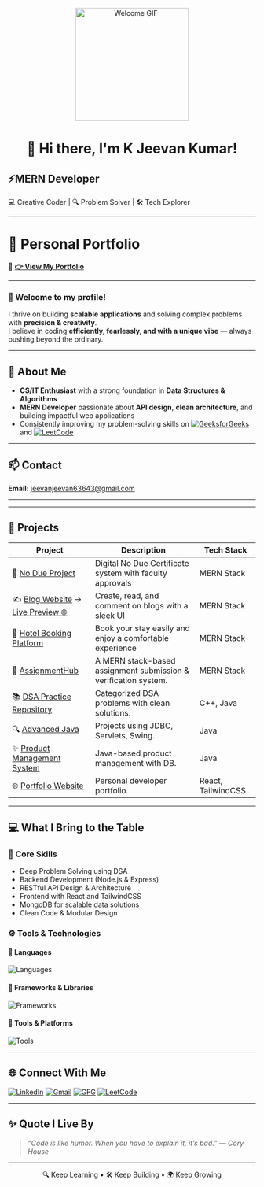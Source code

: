 <p align="center">
  <img src="https://media4.giphy.com/media/v1.Y2lkPTc5MGI3NjExZDd3NTN0dXl3Y3JicXNkNzBjdXRyeGRjM2hjanBsZWlieDlkM29tZSZlcD12MV9pbnRlcm5hbF9naWZfYnlfaWQmY3Q9Zw/nf9OkHHKlpZRK/giphy.gif" alt="Welcome GIF" height="230px" width="230px" />
</p>



<h1 align="center">👋 Hi there, I'm K Jeevan Kumar!</h1>


## ⚡MERN Developer 
💻 Creative Coder | 🔍 Problem Solver | 🛠 Tech Explorer

--- 


# 🌟 Personal Portfolio

🔗 **[👉 View My Portfolio](https://portfolio-silk-zeta-69.vercel.app)**

---

### 👋 Welcome to my profile!  
I thrive on building **scalable applications** and solving complex problems with **precision & creativity**.  
I believe in coding **efficiently, fearlessly, and with a unique vibe** — always pushing beyond the ordinary.  

---

## 🚀 About Me
- **CS/IT Enthusiast** with a strong foundation in **Data Structures & Algorithms**  
- **MERN Developer** passionate about **API design**, **clean architecture**, and building impactful web applications   
- Consistently improving my problem-solving skills on  [![GeeksforGeeks](https://img.shields.io/badge/GFG-00FF66?style=flat&logo=geeksforgeeks&logoColor=white)](https://www.geeksforgeeks.org/user/jeevankumar08/) and [![LeetCode](https://img.shields.io/badge/LeetCode-orange?style=flat&logo=leetcode&logoColor=white)](https://leetcode.com/u/kjeevankumar08/)  

---

## 📫 Contact
**Email:** [jeevanjeevan63643@gmail.com](mailto:jeevanjeevan63643@gmail.com)  

---



---

## 🚀 Projects

| Project | Description | Tech Stack |
|--------|-------------|------------|
| 🏫 [No Due Project](https://github.com/jeevankumar812/No-Due-Project) | Digital No Due Certificate system with faculty approvals | MERN Stack |
| ✍️ [Blog Website](https://github.com/jeevankumar812/Blog-Website) → [Live Preview 🌐](https://blog-website-frontend-vro1.onrender.com/) | Create, read, and comment on blogs with a sleek UI | MERN Stack |
| 🔗 [Hotel Booking Platform](https://github.com/jeevankumar812/Hotel-Booking-Platform) | Book your stay easily and enjoy a comfortable experience | MERN Stack |
| 📘 [AssignmentHub](https://github.com/jeevankumar812/AssignmentHub) | A MERN stack-based assignment submission & verification system. | MERN Stack |
| 📚 [DSA Practice Repository](https://github.com/jeevankumar812/DSA-Practice---Jeevan) | Categorized DSA problems with clean solutions. | C++, Java |
| 🔍 [Advanced Java](https://github.com/jeevankumar812/Advanced-Java) | Projects using JDBC, Servlets, Swing. | Java |
| ✨ [Product Management System](https://github.com/jeevankumar812/Product_Management_System) | Java-based product management with DB. | Java |
| 🌐 [Portfolio Website](https://github.com/jeevankumar812/Portfolio) | Personal developer portfolio. | React, TailwindCSS |


---

## 💻 What I Bring to the Table

### 🧠 Core Skills
- Deep Problem Solving using DSA
- Backend Development (Node.js & Express)
- RESTful API Design & Architecture
- Frontend with React and TailwindCSS
- MongoDB for scalable data solutions
- Clean Code & Modular Design

### ⚙️ Tools & Technologies

#### 📌 Languages
![Languages](https://skillicons.dev/icons?i=js,ts,cpp,java,py,html,css)

#### 🧰 Frameworks & Libraries
![Frameworks](https://skillicons.dev/icons?i=react,nodejs,express,mongodb)

#### 🔧 Tools & Platforms
![Tools](https://skillicons.dev/icons?i=git,github,vscode,postman,vercel)

---

## 🌐 Connect With Me

<p align="left">
  <a href="https://www.linkedin.com/in/k-jeevan-kumar-5b540b266/"><img src="https://img.shields.io/badge/LinkedIn-blue?logo=linkedin&logoColor=white" alt="LinkedIn" /></a>
  <a href="mailto:jeevanjeevan63643@gmail.com"><img src="https://img.shields.io/badge/Gmail-red?logo=gmail&logoColor=white" alt="Gmail" /></a>
  <a href="https://www.geeksforgeeks.org/user/jeevankumar08/"><img src="https://img.shields.io/badge/GFG-00FF66?style=flat&logo=geeksforgeeks&logoColor=white" alt="GFG" /></a>
  <a href="https://leetcode.com/u/kjeevankumar08/"><img src="https://img.shields.io/badge/LeetCode-orange?style=flat&logo=leetcode&logoColor=white" alt="LeetCode" /></a>
</p>

---

## ✨ Quote I Live By

> *“Code is like humor. When you have to explain it, it’s bad.” — Cory House*

---

<p align="center">
  🔍 Keep Learning • 🛠 Keep Building • 🌍 Keep Growing
</p>
